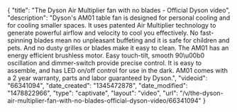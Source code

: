 {
    "title": "The Dyson Air Multiplier fan with no blades - Official Dyson video",
    "description": "Dyson's AM01 table fan is designed for personal cooling and for cooling smaller spaces.  It uses patented Air Multiplier technology to generate powerful airflow and velocity to cool you effectively.  No fast-spinning blades mean no unpleasant buffeting and it is safe for children and pets. And no dusty grilles or blades make it easy to clean. The AM01 has an energy efficient brushless motor.  Easy touch-tilt, smooth 90\u00b0 oscillation and dimmer-switch provide precise control. It is easy to assemble, and has LED on\/off control for use in the dark. AM01 comes with a 2 year warranty, parts and labor guaranteed by Dyson.",
    "videoid": "66341094",
    "date_created": "1345472878",
    "date_modified": "1478822966",
    "type": "captivate",
    "layout": "video",
    "url": "\/v\/the-dyson-air-multiplier-fan-with-no-blades-official-dyson-video\/66341094"
}